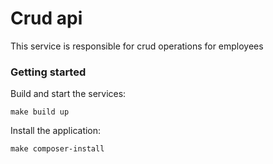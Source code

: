 # Crud api

This service is responsible for crud operations for employees

### Getting started

Build and start the services:

```shell
make build up
```

Install the application:

```shell
make composer-install
```
